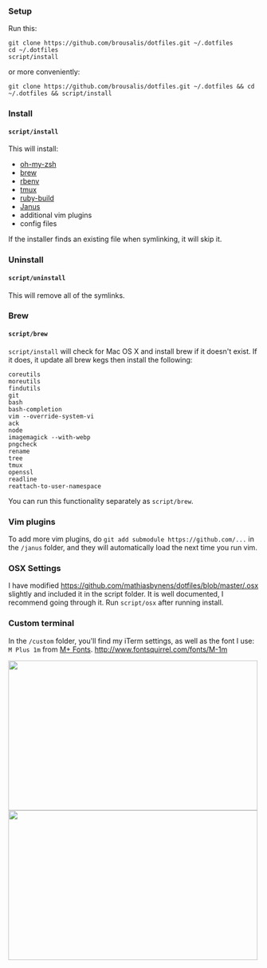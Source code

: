 ### Setup

Run this:

    git clone https://github.com/brousalis/dotfiles.git ~/.dotfiles
    cd ~/.dotfiles
    script/install
    
or more conveniently:
    
    git clone https://github.com/brousalis/dotfiles.git ~/.dotfiles && cd ~/.dotfiles && script/install

### Install

#### `script/install`

This will install:

- [oh-my-zsh](https://github.com/robbyrussell/oh-my-zsh)
- [brew](http://brew.sh)
- [rbenv](https://github.com/sstephenson/rbenv)
- [tmux](http://sourceforge.net/projects/tmux/)
- [ruby-build](https://github.com/sstephenson/ruby-build)
- [Janus](https://github.com/carlhuda/janus)
- additional vim plugins
- config files

If the installer finds an existing file when symlinking, it will skip
it.

### Uninstall
#### `script/uninstall`

This will remove all of the symlinks. 

### Brew
#### `script/brew`
`script/install` will check for Mac OS X and install brew if it doesn't exist. If it does, it update all brew kegs then install the following:

    coreutils 
    moreutils 
    findutils
    git
    bash 
    bash-completion
    vim --override-system-vi
    ack
    node
    imagemagick --with-webp
    pngcheck
    rename
    tree
    tmux
    openssl
    readline
    reattach-to-user-namespace

You can run this functionality separately as `script/brew`.

### Vim plugins
To add more vim plugins, do `git add submodule https://github.com/...` in the `/janus` folder, and they will automatically load the next time you run vim. 

### OSX Settings
I have modified https://github.com/mathiasbynens/dotfiles/blob/master/.osx slightly and included it in the script folder. It is well documented, I recommend going through it. Run `script/osx` after running install.

### Custom terminal
In the `/custom` folder, you'll find my iTerm settings, as well as the font I use: `M Plus 1m` from [M+ Fonts](http://mplus-fonts.sourceforge.jp/). http://www.fontsquirrel.com/fonts/M-1m

<a href="#"><img src="http://i.imgur.com/LnekoTL.png" height="300px" width="500px"></a>
<a href="#"><img src="http://i.imgur.com/31ISiil.png" height="300px" width="500px"></a>

